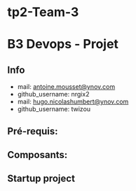 # tp2-Team-3

# B3 Devops - Projet

## Info
- mail: antoine.mousset@ynov.com
- github_username: nrgix2
- mail: hugo.nicolashumbert@ynov.com
- github_username: twizou

## Pré-requis:


## Composants:


## Startup project
